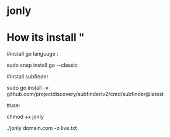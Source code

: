 # jonly
# How its install "
#install go language :

sudo snap install go --classic

#install subfinder 

sudo go install -v github.com/projectdiscovery/subfinder/v2/cmd/subfinder@latest



#use:

chmod +x jonly

./jonly domain.com -o live.txt 


